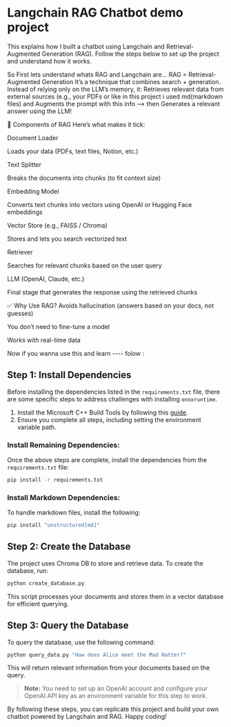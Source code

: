 # Langchain RAG Chatbot demo project

This explains how I built a chatbot using Langchain and Retrieval-Augmented Generation (RAG). Follow the steps below to set up the project and understand how it works.

So First lets understand whats RAG and Langchain are...
RAG = Retrieval-Augmented Generation
It’s a technique that combines search + generation. Instead of relying only on the LLM’s memory, it: Retrieves relevant data from external sources (e.g., your PDFs or like in this project i used md(markdown files) and Augments the prompt with this info --> then Generates a relevant answer using the LLM!

🧱 Components of RAG
Here’s what makes it tick:

Document Loader

Loads your data (PDFs, text files, Notion, etc.)

Text Splitter

Breaks the documents into chunks (to fit context size)

Embedding Model

Converts text chunks into vectors using OpenAI or Hugging Face embeddings

Vector Store (e.g., FAISS / Chroma)

Stores and lets you search vectorized text

Retriever

Searches for relevant chunks based on the user query

LLM (OpenAI, Claude, etc.)

Final stage that generates the response using the retrieved chunks

✅ Why Use RAG?
Avoids hallucination (answers based on your docs, not guesses)

You don’t need to fine-tune a model

Works with real-time data

Now if you wanna use this and learn ---- folow :



## Step 1: Install Dependencies

Before installing the dependencies listed in the `requirements.txt` file, there are some specific steps to address challenges with installing `onnxruntime`.

1. Install the Microsoft C++ Build Tools by following this [guide](https://github.com/bycloudai/InstallVSBuildToolsWindows?tab=readme-ov-file).
2. Ensure you complete all steps, including setting the environment variable path.

### Install Remaining Dependencies:
Once the above steps are complete, install the dependencies from the `requirements.txt` file:
```bash
pip install -r requirements.txt
```

### Install Markdown Dependencies:
To handle markdown files, install the following:
```bash
pip install "unstructured[md]"
```

## Step 2: Create the Database

The project uses Chroma DB to store and retrieve data. To create the database, run:
```bash
python create_database.py
```

This script processes your documents and stores them in a vector database for efficient querying.

## Step 3: Query the Database

To query the database, use the following command:
```bash
python query_data.py "How does Alice meet the Mad Hatter?"
```

This will return relevant information from your documents based on the query. 

> **Note:** You need to set up an OpenAI account and configure your OpenAI API key as an environment variable for this step to work.


By following these steps, you can replicate this project and build your own chatbot powered by Langchain and RAG. Happy coding!
